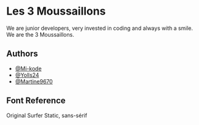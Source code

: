# Les 3 Moussaillons

We are junior developers, very invested in coding and always with a smile.
We are the 3 Moussaillons.

## Authors

- [@Mi-kode](https://github.com/Mi-kode)
- [@Yolls24](https://github.com/Yolls24)
- [@Martine9670](https://github.com/Martine9670)

## Font Reference

Original Surfer Static, sans-sérif
